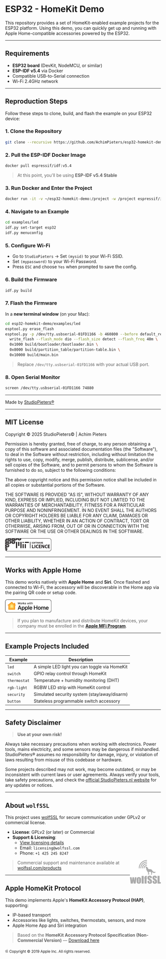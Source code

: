 # ESP32 - HomeKit Demo

This repository provides a set of HomeKit-enabled example projects for the ESP32 platform. Using this demo, you can quickly get up and running with Apple Home-compatible accessories powered by the ESP32.

---

## Requirements

- **ESP32 board** (DevKit, NodeMCU, or similar)
- **ESP-IDF v5.4** via Docker
- Compatible USB-to-Serial connection
- Wi-Fi 2.4GHz network

---

## Reproduction Steps

Follow these steps to clone, build, and flash the example on your ESP32 device:

### 1. Clone the Repository

```bash
git clone --recursive https://github.com/AchimPieters/esp32-homekit-demo.git
```

### 2. Pull the ESP-IDF Docker Image

```bash
docker pull espressif/idf:v5.4
```

> At this point, you'll be using **ESP-IDF v5.4 Stable**

### 3. Run Docker and Enter the Project

```bash
docker run -it -v ~/esp32-homekit-demo:/project -w /project espressif/idf:v5.4
```

### 4. Navigate to an Example

```bash
cd examples/led
idf.py set-target esp32
idf.py menuconfig
```

### 5. Configure Wi-Fi

- Go to `StudioPieters` → Set `(mysid)` to your Wi-Fi SSID.
- Set `(mypassword)` to your Wi-Fi Password.
- Press `ESC` and choose `Yes` when prompted to save the config.

### 6. Build the Firmware

```bash
idf.py build
```

### 7. Flash the Firmware

In a **new terminal window** (on your Mac):

```bash
cd esp32-homekit-demo/examples/led
esptool.py erase_flash
esptool.py -p /dev/tty.usbserial-01FD1166 -b 460800 --before default_reset --after hard_reset --chip esp32 \
  write_flash --flash_mode dio --flash_size detect --flash_freq 40m \
  0x1000 build/bootloader/bootloader.bin \
  0x8000 build/partition_table/partition-table.bin \
  0x10000 build/main.bin
```

> Replace `/dev/tty.usbserial-01FD1166` with your actual USB port.

### 8. Open Serial Monitor

```bash
screen /dev/tty.usbserial-01FD1166 74880
```
---

Made by [StudioPieters®](https://www.studiopieters.nl)

---

## MIT License

Copyright © 2025 StudioPieters© | Achim Pieters

Permission is hereby granted, free of charge, to any person obtaining a copy
of this software and associated documentation files (the "Software"), to deal
in the Software without restriction, including without limitation the rights
to use, copy, modify, merge, publish, distribute, sublicense, and/or sell
copies of the Software, and to permit persons to whom the Software is
furnished to do so, subject to the following conditions:

The above copyright notice and this permission notice shall be included in all
copies or substantial portions of the Software.

THE SOFTWARE IS PROVIDED "AS IS", WITHOUT WARRANTY OF ANY KIND, EXPRESS OR
IMPLIED, INCLUDING BUT NOT LIMITED TO THE WARRANTIES OF MERCHANTABILITY,
FITNESS FOR A PARTICULAR PURPOSE AND NONINFRINGEMENT. IN NO EVENT SHALL THE
AUTHORS OR COPYRIGHT HOLDERS BE LIABLE FOR ANY CLAIM, DAMAGES OR OTHER
LIABILITY, WHETHER IN AN ACTION OF CONTRACT, TORT OR OTHERWISE, ARISING FROM,
OUT OF OR IN CONNECTION WITH THE SOFTWARE OR THE USE OR OTHER DEALINGS IN THE
SOFTWARE.

<img src="https://raw.githubusercontent.com/AchimPieters/esp32-homekit-demo/refs/heads/main/images/MIT| SOFTWARE WHITE.svg" width="150">

---

## Works with Apple Home

This demo works natively with **Apple Home** and **Siri**. Once flashed and connected to Wi-Fi, the accessory will be discoverable in the Home app via the pairing QR code or setup code.

<img src="https://raw.githubusercontent.com/AchimPieters/esp32-homekit-demo/refs/heads/main/images/works-with-apple-home.svg" width="150">

> If you plan to manufacture and distribute HomeKit devices, your company must be enrolled in the **[Apple MFi Program](https://developer.apple.com/programs/mfi/)**.

---

## Example Projects Included

| Example        | Description                                  |
|----------------|----------------------------------------------|
| `led`          | A simple LED light you can toggle via HomeKit |
| `switch`       | GPIO relay control through HomeKit           |
| `thermostat`   | Temperature + humidity monitoring (DHT)      |
| `rgb-light`    | RGBW LED strip with HomeKit control          |
| `security`     | Simulated security system (stay/away/disarm) |
| `button`       | Stateless programmable switch accessory      |

---

## Safety Disclaimer

> **Use at your own risk!**

Always take necessary precautions when working with electronics. Power tools, mains electricity, and some sensors may be dangerous if mishandled. StudioPieters® assumes no responsibility for damage, injury, or violation of laws resulting from misuse of this codebase or hardware.

Some projects described may not work, may become outdated, or may be inconsistent with current laws or user agreements. Always verify your tools, take safety precautions, and check the [official StudioPieters.nl website](https://www.studiopieters.nl) for any updates or notices.

---

## About `wolfSSL`

This project uses [wolfSSL](https://www.wolfssl.com/) for secure communication under GPLv2 or commercial license.

- **License**: GPLv2 (or later) or Commercial
- **Support & Licensing**:
  - [View licensing details](https://www.wolfssl.com/license/)
  - Email: `licensing@wolfssl.com`
  - Phone: `+1 425 245 8247`

<img  style="float: right;" src="https://github.com/AchimPieters/esp32-homekit-demo/blob/main/images/wolfssl_logo.svg" width="100">

> Commercial support and maintenance available at [wolfssl.com/products](https://www.wolfssl.com/products/support-and-maintenance)

---

## Apple HomeKit Protocol

This demo implements Apple's **HomeKit Accessory Protocol (HAP)**, supporting:

- IP-based transport
- Accessories like lights, switches, thermostats, sensors, and more
- Apple Home App and Siri integration

> Based on the **HomeKit Accessory Protocol Specification (Non-Commercial Version)** — [Download here](https://developer.apple.com/homekit/)

<sub align="left"> <img src="https://raw.githubusercontent.com/AchimPieters/esp32-homekit-demo/refs/heads/main/images/apple_logo.png" width="10"> Copyright © 2019 Apple Inc. All rights reserved.</sub>
